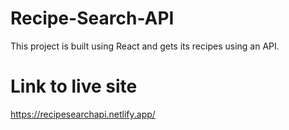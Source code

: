 # Recipe-Search-API
This project is built using React and gets its recipes using an API.

# Link to live site
https://recipesearchapi.netlify.app/

